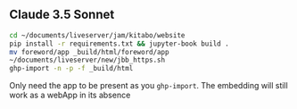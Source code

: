 ## Claude 3.5 Sonnet

```sh
cd ~/documents/liveserver/jam/kitabo/website
pip install -r requirements.txt && jupyter-book build .
mv foreword/app _build/html/foreword/app
~/documents/liveserver/new/jbb_https.sh
ghp-import -n -p -f _build/html
```

Only need the app to be present as you `ghp-import`. The embedding will still work as a webApp in its absence